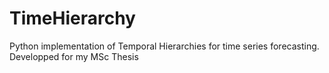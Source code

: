 # TimeHierarchy
Python implementation of Temporal Hierarchies for time series forecasting. Developped for my MSc Thesis
